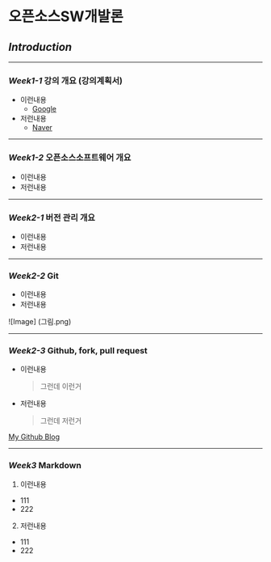 # **오픈소스SW개발론**

## _**Introduction**_

-------------
### _Week1-1_ 강의 개요 (강의계획서)
* 이런내용
  * [Google](www.google.com)
* 저런내용
  * [Naver](www.naver.com)

-------------
### _Week1-2_ 오픈소스소프트웨어 개요
* 이런내용
* 저런내용

-------------
### _Week2-1_ 버전 관리 개요
* 이런내용
* 저런내용

-------------
### _Week2-2_ Git
* 이런내용
* 저런내용

![Image] (그림.png)

-------------
### _Week2-3_ Github, fork, pull request
* 이런내용
  > 그런데 이런거
* 저런내용
  > 그런데 저런거

[My Github Blog](https://github.com/kkanuseobin)

-------------
### _Week3_     Markdown
1. 이런내용
  * 111
  * 222
2. 저런내용
  * 111
  * 222
 